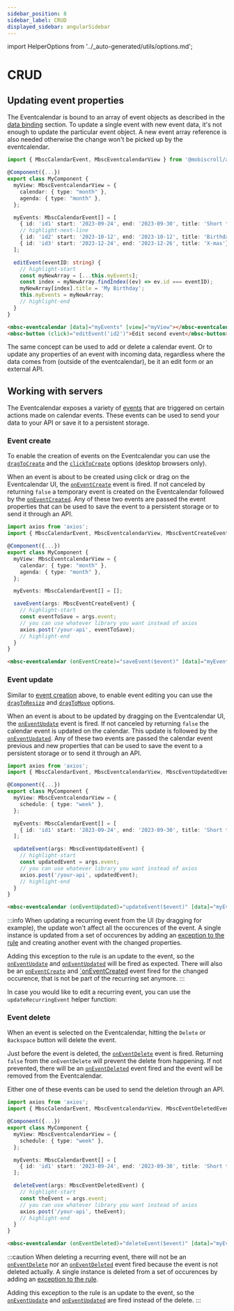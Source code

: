 ```yaml
---
sidebar_position: 8
sidebar_label: CRUD
displayed_sidebar: angularSidebar
---
```


import HelperOptions from '../_auto-generated/utils/options.md';

# CRUD

## Updating event properties

The Eventcalendar is bound to an array of event objects as described in the [data binding](data-binding) section. To update a single event with new event data, it's not enough to update the particular event object. A new event array reference is also needed otherwise the change won't be picked up by the eventcalendar.

```ts title="Updating an event title"
import { MbscCalendarEvent, MbscEventcalendarView } from '@mobiscroll/angular';

@Component({...})
export class MyComponent {
  myView: MbscEventcalendarView = {
    calendar: { type: "month" },
    agenda: { type: "month" },
  };

  myEvents: MbscCalendarEvent[] = [
    { id: 'id1' start: '2023-09-24', end: '2023-09-30', title: 'Short trip!'},
    // highlight-next-line
    { id: 'id2' start: '2023-10-12', end: '2023-10-12', title: 'Birthday'},
    { id: 'id3' start: '2023-12-24', end: '2023-12-26', title: 'X-mas'},
  ];

  editEvent(eventID: string) {
    // highlight-start
    const myNewArray = [...this.myEvents];
    const index = myNewArray.findIndex((ev) => ev.id === eventID);
    myNewArray[index].title = 'My Birthday';
    this.myEvents = myNewArray;
    // highlight-end
  }
}
```
```html
<mbsc-eventcalendar [data]="myEvents" [view]="myView"></mbsc-eventcalendar>
<mbsc-button (click)="editEvent('id2')">Edit second event</mbsc-button>
```

The same concept can be used to add or delete a calendar event. Or to update any properties of an event with incoming data, regardless where the data comes from (outside of the eventcalendar), be it an edit form or an external API.

## Working with servers

The Eventcalendar exposes a variety of [events](api#events) that are triggered on certain actions made on calendar events. These events can be used to send your data to your API or save it to a persistent storage.

### Event create

To enable the creation of events on the Eventcalendar you can use the [`dragToCreate`](api#opt-dragToCreate) and the [`clickToCreate`](api#opt-clickToCreate) options (desktop browsers only).

When an event is about to be created using click or drag on the Eventcalendar UI, the [`onEventCreate`](api#event-onEventCreate) event is fired. If not canceled by returning `false` a temporary event is created on the Eventcalendar followed by the [`onEventCreated`](api#event-onEventCreated). Any of these two events are passed the event properties that can be used to save the event to a persistent storage or to send it through an API.

```ts title="Save a new event through an API"
import axios from 'axios';
import { MbscCalendarEvent, MbscEventcalendarView, MbscEventCreateEvent } from '@mobiscroll/angular';

@Component({...})
export class MyComponent {
  myView: MbscEventcalendarView = {
    calendar: { type: "month" },
    agenda: { type: "month" },
  };

  myEvents: MbscCalendarEvent[] = [];

  saveEvent(args: MbscEventCreateEvent) {
    // highlight-start
    const eventToSave = args.event;
    // you can use whatever library you want instead of axios
    axios.post('/your-api', eventToSave);
    // highlight-end
  }
}
```
```html
<mbsc-eventcalendar (onEventCreate)="saveEvent($event)" [data]="myEvents" [view]="myView"></mbsc-eventcalendar>
```

### Event update

Similar to [event creation](#event-create) above, to enable event editing you can use the [`dragToResize`](api#opt-dragToResize) and [`dragToMove`](api#opt-dragToMove) options.

When an event is about to be updated by dragging on the Eventcalendar UI, the [`onEventUpdate`](api#event-onEventUpdate) event is fired. If not canceled by returning `false` the calendar event is updated on the calendar. This update is followed by the [`onEventUpdated`](api#event-onEventUpdated). Any of these two events are passed the calendar event previous and new properties that can be used to save the event to a persistent storage or to send it through an API.

```ts title="Send an updated event through an API"
import axios from 'axios';
import { MbscCalendarEvent, MbscEventcalendarView, MbscEventUpdatedEvent } from '@mobiscroll/angular';

@Component({...})
export class MyComponent {
  myView: MbscEventcalendarView = {
    schedule: { type: "week" },
  };

  myEvents: MbscCalendarEvent[] = [
    { id: 'id1' start: '2023-09-24', end: '2023-09-30', title: 'Short trip!'},
  ];

  updateEvent(args: MbscEventUpdatedEvent) {
    // highlight-start
    const updatedEvent = args.event;
    // you can use whatever library you want instead of axios
    axios.post('/your-api', updatedEvent);
    // highlight-end
  }
}
```
```html
<mbsc-eventcalendar (onEventUpdated)="updateEvent($event)" [data]="myEvents" [view]="myView"></mbsc-eventcalendar>
```

:::info
When updating a recurring event from the UI (by dragging for example), the update won't affect all the occurences of the event. A single instance is updated from a set of occurences by adding an [exception to the rule](../core-concepts/recurrence#rule-exceptions) and creating another event with the changed properties.

Adding this exception to the rule is an update to the event, so the [`onEventUpdate`](./api#event-onEventUpdate) and [`onEventUpdated`](./api#event-onEventUpdated) will be fired as expected. There will also be an [`onEventCreate`](./api#event-onEventCreate) and [`onEventCreated](./api#event-onEventCreated) event fired for the changed occurence, that is not be part of the recurring set anymore.
:::

In case you would like to edit a recurring event, you can use the `updateRecurringEvent` helper function:

<div className="option-list no-padding">

<HelperOptions />

</div>

### Event delete

When an event is selected on the Eventcalendar, hitting the `Delete` or `Backspace` button will delete the event.

Just before the event is deleted, the [`onEventDelete`](./api#event-onEventDelete) event is fired. Returning `false` from the `onEventDelete` will prevent the delete from happening. If not prevented, there will be an [`onEventDeleted`](./api#event-onEventDeleted) event fired and the event will be removed from the Eventcalendar.

Either one of these events can be used to send the deletion through an API.

```ts title="Notify a server of an event deletion"
import axios from 'axios';
import { MbscCalendarEvent, MbscEventcalendarView, MbscEventDeletedEvent } from '@mobiscroll/angular';

@Component({...})
export class MyComponent {
  myView: MbscEventcalendarView = {
    schedule: { type: "week" },
  };

  myEvents: MbscCalendarEvent[] = [
    { id: 'id1' start: '2023-09-24', end: '2023-09-30', title: 'Short trip!'},
  ];

  deleteEvent(args: MbscEventDeletedEvent) {
    // highlight-start
    const theEvent = args.event;
    // you can use whatever library you want instead of axios
    axios.post('/your-api', theEvent);
    // highlight-end
  }
}
```
```html
<mbsc-eventcalendar (onEventDeleted)="deleteEvent($event)" [data]="myEvents" [view]="myView"></mbsc-eventcalendar>
```

:::caution
When deleting a recurring event, there will not be an [`onEventDelete`](./api#event-onEventDelete) nor an [`onEventDeleted`](./api#event-onEventDeleted) event fired because the event is not deleted actually. A single instance is deleted from a set of occurences by adding an [exception to the rule](../core-concepts/recurrence#rule-exceptions).

Adding this exception to the rule is an update to the event, so the [`onEventUpdate`](./api#event-onEventUpdate) and [`onEventUpdated`](./api#event-onEventUpdated) are fired instead of the delete.
:::
